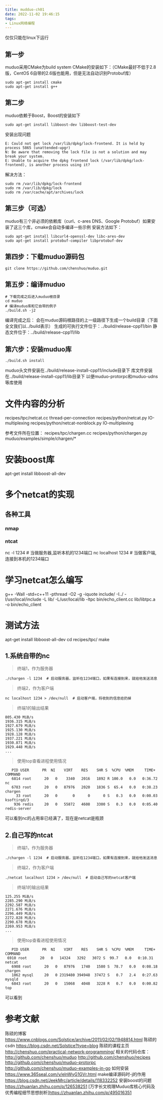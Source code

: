 ```yaml
---
title: mudduo-ch01
date: 2022-11-02 19:46:15
tags:
- Linux网络编程
---
```


仅仅只能在linux下运行
## 第一步
muduo采用CMake为build system
CMake的安装如下：（CMake最好不低于2.8版，CentOS 6自带的2.6版也能用，但是无法自动识别Protobuf库）
```
sudo apt-get install cmake
sudo apt-get install g++
```
## 第二步
muduo依赖于Boost，Boost的安装如下
```
sudo apt-get install libboost-dev libboost-test-dev
```
安装出现问题
```
E: Could not get lock /var/lib/dpkg/lock-frontend. It is held by process 5865 (unattended-upgr)
N: Be aware that removing the lock file is not a solution and may break your system.
E: Unable to acquire the dpkg frontend lock (/var/lib/dpkg/lock-frontend), is another process using it?
```
解决方法：
```
sudo rm /var/lib/dpkg/lock-frontend
sudo rm /var/lib/dpkg/lock
sudo rm /var/cache/apt/archives/lock
```
## 第三步（可选）
muduo有三个非必须的依赖库（curl、c-ares DNS、Google Protobuf）如果安装了这三个库，cmake会自动多编译一些示例
安装方法如下：
```
sudo apt-get install libcurl4-openssl-dev libc-ares-dev
sudo apt-get install protobuf-compiler libprotobuf-dev
```

## 第四步：下载muduo源码包
```
git clone https://github.com/chenshuo/muduo.git
```

## 第五步：编译muduo
```
# 下载完成之后进入muduo根目录
cd muduo
# 编译muduo库和它自带的例子
./build.sh -j2
```
编译完成之后：
会在muduo源码根路径的上一级路径下生成一个build目录（下面全文我们以../build表示）
生成的可执行文件位于：../build/release-cpp11/bin
静态文件位于：../build/release-cpp11/lib

## 第六步：安装muduo库
```
./build.sh install
```
muduo头文件安装在../build/release-install-cpp11/include目录下
库文件安装在../build/release-install-cpp11/lib目录下
以便muduo-protorpc和muduo-udns等库使用


















# 文件内容的分析

recipes/tpc/netcat.cc  thread-per-connection
recipes/python/netcat.py IO-multiplexing
recipes/python/netcat-nonblock.py IO-multiplexing

参考文件所在位置：
recipes/tpc/chargen.cc
recipes/python/chargen.py
muduo/examples/simple/chargen/*

# 安装boost库
apt-get install libboost-all-dev

# 多个netcat的实现



## 各种工具
### nmap
### ntcat
nc -l 1234 # 当做服务器,监听本机的1234端口
nc localhost 1234 # 当做客户端,连接到本机的1234端口

# 学习netcat怎么编写
g++ -Wall -std=c++11 -pthread -O2 -g -iquote include/ -I../ -I/usr/local/include  -L lib/ -L/usr/local/lib -ltpc  bin/echo_client.cc lib/libtpc.a   -o bin/echo_client


# 测试方法
apt-get install libboost-all-dev
cd recipes/tpc/
make

## 1.系统自带的nc
> 终端1，作为服务器

```./chargen -l 1234  # 启动服务器，监听在1234端口，如果有连接到来，就给他发送消息```

> 终端2，作为客户端

```nc localhost 1234 > /dev/null  # 启动客户端，将收到的信息给扔掉```

> 终端1的输出结果

```
805.430 MiB/s
1936.315 MiB/s
1927.679 MiB/s
1925.130 MiB/s
1928.128 MiB/s
1937.221 MiB/s
1930.871 MiB/s
1929.448 MiB/s
...
```

> 使用top查看进程使用情况
```
   PID USER      PR  NI    VIRT    RES    SHR S  %CPU  %MEM     TIME+ COMMAND
   6814 root      20   0    3340   2016   1892 R 100.0   0.0   0:36.72 nc
   6783 root      20   0   87976   2020   1836 S  65.4   0.0   0:38.23 chargen
     33 root      20   0       0      0      0 S   0.3   0.0   0:00.03 ksoftirqd/3
    936 redis     20   0   55872   4608   3300 S   0.3   0.0   0:05.40 redis-server
```
可以看到nc的占用率已经满了，现在是netcat是瓶颈

## 2.自己写的ntcat
> 终端1，作为服务器

```./chargen -l 1234  # 启动服务器，监听在1234端口，如果有连接到来，就给他发送消息```

> 终端2，作为客户端

```./netcat localhost 1234 > /dev/null  # 启动自己写的netcat客户端```

> 终端1的输出结果

```
125.255 MiB/s
2285.290 MiB/s
2292.587 MiB/s
2271.676 MiB/s
2296.449 MiB/s
2272.828 MiB/s
2290.678 MiB/s
2269.953 MiB/s
...
```
> 使用top查看进程使用情况
```
   PID USER      PR  NI    VIRT    RES    SHR S  %CPU  %MEM     TIME+ COMMAND
 6910 root      20   0   14324   3292   3072 S  99.7   0.0   0:10.31 netcat
   6908 root      20   0   87976   1740   1580 S  78.7   0.0   0:08.18 chargen
   1062 mysql     20   0 2319480 394948  37472 S   0.7   2.4   0:27.63 mysqld
   6843 root      20   0   15068   4048   3228 R   0.7   0.0   0:00.82 top
```
可以看到



# 参考文献
陈硕的博客 https://www.cnblogs.com/Solstice/archive/2011/02/02/1948814.html
陈硕的csdn https://blog.csdn.net/Solstice?type=blog
陈硕的课程主页 http://chenshuo.com/practical-network-programming/
相关的代码仓库：
http://github.com/chenshuo/muduo
http://github.com/chenshuo/recipes
http://github.com/chenshuo/muduo-protorpc
http://github.com/chenshuo/muduo-examples-in-go
如何安装 https://www.365seal.com/y/elnWyG1GVr.html
make编译源码时-j的作用 https://blog.csdn.net/JeekMrc/article/details/118332252
安装boost的问题 https://zhuanlan.zhihu.com/p/126538251
[万字长文梳理Muduo库核心代码及优秀编程细节思想剖析]https://zhuanlan.zhihu.com/p/495016351



